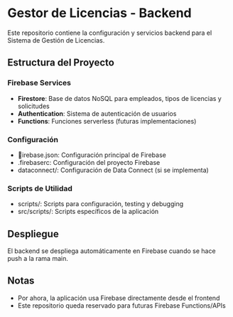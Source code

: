 ﻿# Gestor de Licencias - Backend

Este repositorio contiene la configuración y servicios backend para el Sistema de Gestión de Licencias.

## Estructura del Proyecto

### Firebase Services
- **Firestore**: Base de datos NoSQL para empleados, tipos de licencias y solicitudes
- **Authentication**: Sistema de autenticación de usuarios
- **Functions**: Funciones serverless (futuras implementaciones)

### Configuración
- irebase.json: Configuración principal de Firebase
- .firebaserc: Configuración del proyecto Firebase
- dataconnect/: Configuración de Data Connect (si se implementa)

### Scripts de Utilidad
- scripts/: Scripts para configuración, testing y debugging
- src/scripts/: Scripts específicos de la aplicación

## Despliegue
El backend se despliega automáticamente en Firebase cuando se hace push a la rama main.

## Notas
- Por ahora, la aplicación usa Firebase directamente desde el frontend
- Este repositorio queda reservado para futuras Firebase Functions/APIs
